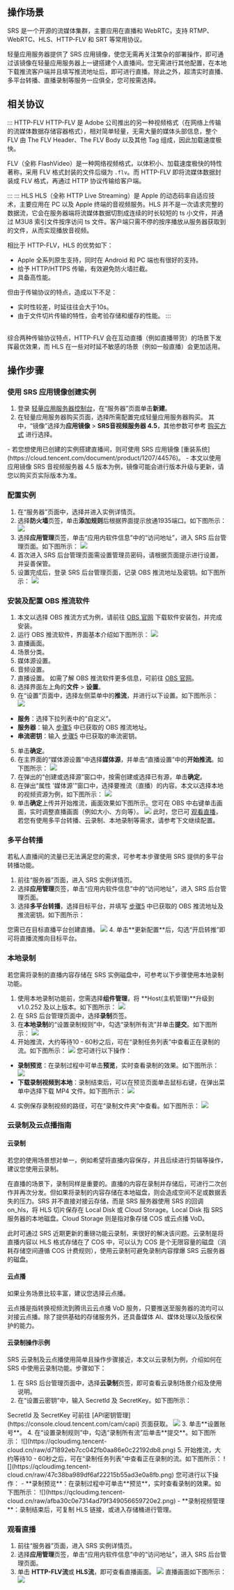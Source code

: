 ## 操作场景
SRS 是一个开源的流媒体集群，主要应用在直播和 WebRTC，支持 RTMP、WebRTC、HLS、HTTP-FLV 和 SRT 等常用协议。

轻量应用服务器提供了 SRS 应用镜像，使您无需再关注繁杂的部署操作，即可通过该镜像在轻量应用服务器上一键搭建个人直播间。您无需进行其他配置，在本地下载推流客户端并且填写推流地址后，即可进行直播。除此之外，超清实时直播、多平台转播、直播录制等服务一应俱全，您可按需选择。


## 相关协议

<dx-accordion>
::: HTTP-FLV
HTTP-FLV 是 Adobe 公司推出的另一种视频格式（在网络上传输的流媒体数据存储容器格式），相对简单轻量，无需大量的媒体头部信息，整个 FLV 由 The FLV Header、The FLV Body 以及其他 Tag 组成，因此加载速度极快。

FLV（全称 FlashVideo）是一种网络视频格式，以体积小、加载速度极快的特性著称，采用 FLV 格式封装的文件后缀为 `.flv`。而 HTTP-FLV  即将流媒体数据封装成 FLV 格式，再通过 HTTP 协议传输给客户端。

:::
::: HLS
HLS（全称 HTTP Live Streaming）是 Apple 的动态码率自适应技术，主要应用在 PC 以及 Apple 终端的音视频服务。HLS 并不是一次请求完整的数据流，它会在服务器端将流媒体数据切割成连续的时长较短的 ts 小文件，并通过 M3U8 索引文件按序访问 ts 文件。客户端只需不停的按序播放从服务器获取到的文件，从而实现播放音视频。

相比于 HTTP-FLV，HLS 的优势如下：
 -  Apple 全系列原生支持，同时在 Android 和 PC 端也有很好的支持。
 - 给予 HTTP/HTTPS 传输，有效避免防火墙拦截。
 - 具备高性能。

但由于传输协议的特点，造成以下不足：
- 实时性较差，时延往往会大于10s。
- 由于文件切片传输的特性，会考验存储和缓存的性能。
:::
</dx-accordion>
<br>
综合两种传输协议特点，HTTP-FLV 会在互动直播（例如直播带货）的场景下发挥最优效果，而 HLS 在一些对时延不敏感的场景（例如一般直播）会更加适用。


## 操作步骤

### 使用 SRS 应用镜像创建实例
1. 登录 [轻量应用服务器控制台](https://console.cloud.tencent.com/lighthouse)，在“服务器”页面单击**新建**。
2. 在轻量应用服务器购买页面，选择所需配置完成轻量应用服务器购买。
其中，“镜像”选择为**应用镜像** > **SRS音视频服务器 4.5**，其他参数可参考 [购买方式](https://cloud.tencent.com/document/product/1207/44580) 进行选择。
<dx-alert infotype="explain" title="">
- 若您想使用已创建的实例搭建直播间，则可使用 SRS 应用镜像 [重装系统](https://cloud.tencent.com/document/product/1207/44576)。
- 本文以使用应用镜像 SRS 音视频服务器 4.5 版本为例，镜像可能会进行版本升级与更新，请您以购买页实际版本为准。
</dx-alert>

### 配置实例
1. 在“服务器”页面中，选择并进入实例详情页。
2. 选择**防火墙**页签，单击**添加规则**后根据界面提示放通1935端口。如下图所示：
![](https://qcloudimg.tencent-cloud.cn/raw/12514c4de792b70add4f076bd25b1b86.png)
3. 选择**应用管理**页签，单击“应用内软件信息”中的“访问地址”，进入 SRS 后台管理页面。如下图所示：
![](https://qcloudimg.tencent-cloud.cn/raw/c7cd46b518f1d1fc1ca83ab7ec9e001c.png)
4. 首次进入 SRS 后台管理页面需设置管理员密码，请根据页面提示进行设置，并妥善保管。
5. [](id:Step5)设置完成后，登录 SRS 后台管理页面，记录 OBS 推流地址及密钥。如下图所示：
![](https://qcloudimg.tencent-cloud.cn/raw/ee31200bd5cef609aedc66d17adbb2d9.png)



### 安装及配置 OBS 推流软件
1. 本文以选择 OBS 推流方式为例，请前往 [OBS 官网](https://obsproject.com/) 下载软件安装包，并完成安装。
2. 运行 OBS 推流软件，界面基本介绍如下图所示：
![](https://qcloudimg.tencent-cloud.cn/raw/4b712444756153f7fee95bc832dc1104.png)
  1. 直播画面。
  2. 场景分类。
  3. 媒体源设置。
  4. 音频设置。
  5. 直播设置。
  如需了解 OBS 推流软件更多信息，可前往 [OBS 官网](https://obsproject.com/)。
3. 选择界面左上角的**文件** > **设置**。
4. 在“设置”页面中，选择左侧菜单中的**推流**，并进行以下设置。如下图所示：
![](https://qcloudimg.tencent-cloud.cn/raw/3e29c5b1e1ecc8cc95f62d0aeff8dab8.png)
 - **服务**：选择下拉列表中的“自定义”。
 - **服务器**：输入 [步骤5](#Step5) 中已获取的 OBS 推流地址。
 - **串流密钥**：输入 [步骤5](#Step5) 中已获取的串流密钥。
5. 单击**确定**。
6. 在主界面的“媒体源设置”中选择**媒体源**，并单击“直播设置”中的**开始推流**。如下图所示：
![](https://qcloudimg.tencent-cloud.cn/raw/415a1ca1d1e18fb1987c913d8cfe17fb.png)
7. 在弹出的“创建或选择源”窗口中，按需创建或选择已有源，单击**确定**。
8. 在弹出“属性 '媒体源'”窗口中，选择要推流（直播）的内容。本文以选择本地的视频资源为例，如下图所示：
![](https://qcloudimg.tencent-cloud.cn/raw/1d8051c9e6382f850fd5eb52067e8c26.png)
9. 单击**确定**上传并开始推流，画面效果如下图所示。您可在 OBS 中右键单击画面，实时调整直播画面（例如大小、方向等）。
![](https://qcloudimg.tencent-cloud.cn/raw/30e383f95dbfb24db9308ff26ca32c50.png)
此时，您已可 [观看直播](#watchLive)，若您有使用多平台转播、云录制、本地录制等需求，请参考下文继续配置。


### 多平台转播
若私人直播间的流量已无法满足您的需求，可参考本步骤使用 SRS 提供的多平台转播功能。

1. 前往“服务器”页面，进入 SRS 实例详情页。
2. 选择**应用管理**页签，单击“应用内软件信息”中的“访问地址”，进入 SRS 后台管理页面。
3. 选择**多平台转播**，选择目标平台，并填写 [步骤5](#Step5) 中已获取的 OBS 推流地址及推流密钥。如下图所示：
<dx-alert infotype="explain" title="">
您需已在目标直播平台创建直播。
</dx-alert>
<img src="https://qcloudimg.tencent-cloud.cn/raw/acf64c48e9fcc4314561ac3396ab265a.png"/>
4. 单击**更新配置**后，勾选“开启转推”即可将直播流推向目标平台。




### 本地录制
若您需将录制的直播内容存储在 SRS 实例磁盘中，可参考以下步骤使用本地录制功能。

1. 使用本地录制功能前，您需选择**组件管理**，将 **Host(主机管理)**升级到 v1.0.252 及以上版本。如下图所示：
![](https://qcloudimg.tencent-cloud.cn/raw/83854b39ef4a64b2db9351625d729ee4.png)
2. 在 SRS 后台管理页面中，选择**录制**页签。
2. 在**本地录制**的“设置录制规则”中，勾选“录制所有流”并单击**提交**。如下图所示：
![](https://qcloudimg.tencent-cloud.cn/raw/148a04395e12852faf2d99bc49163f62.png)
3. 开始推流，大约等待10 - 60秒之后，可在“录制任务列表”中查看正在录制的流。如下图所示：
![](https://qcloudimg.tencent-cloud.cn/raw/9278935682404bc0dfc175a4698b2444.png)
您可进行以下操作：
  - **录制预览**：在录制过程中可单击**预览**，实时查看录制的效果。如下图所示：
![](https://qcloudimg.tencent-cloud.cn/raw/afba30c0e7314ad79f349056659720e2.png)
  - **下载录制视频到本地**：录制结束后，可以在预览页面单击鼠标右键，在弹出菜单中选择下载 MP4 文件。如下图所示：
 ![](https://qcloudimg.tencent-cloud.cn/raw/41b735cfb53ea89ac270dcd36edb2d2f.png)
4. 实例保存录制视频的路径，可在“录制文件夹”中查看。如下图所示：
![](https://qcloudimg.tencent-cloud.cn/raw/e20a4393c954de96f639605177753377.png)



### 云录制及云点播指南

#### 云录制
若您的使用场景想对单一，例如希望将直播内容保存，并且后续进行剪辑等操作，建议您使用云录制。

在直播的场景下，录制同样是重要的。直播的内容在录制并存储后，可进行二次创作并再次分发。但如果将录制的内容存储在本地磁盘，则会造成空间不足或数据丢失的压力。SRS 并不直接对接云存储，而是 SRS 服务器使用 SRS 的回调 on_hls，将 HLS 切片保存在 Local Disk 或 Cloud Storage。Local Disk 指 SRS 服务器的本地磁盘。Cloud Storage 则是指对象存储 COS 或云点播 VoD。

此时可通过 SRS 近期更新的重磅功能云录制，来很好的解决该问题。云录制是将直播内容以 HLS 格式存储在了 COS 中，可以认为 COS 是个无限容量的磁盘（消耗存储空间遵循 COS 计费规则），使用云录制可避免录制内容撑爆 SRS 云服务器的磁盘。


#### 云点播
如果业务场景比较丰富，建议您选择云点播。

云点播是指转换视频流到腾讯云云点播 VoD 服务，只要推送至服务器的流均可以对接云点播。除了提供基础的存储服务外，还具备媒体 AI、媒体处理以及版权保护的能力。



#### 云录制操作示例
SRS 云录制及云点播使用简单且操作步骤接近，本文以云录制为例，介绍如何在 SRS 中使用云录制功能。步骤如下：
1. 在 SRS 后台管理页面中，选择**云录制**页签，即可查看云录制场景介绍及使用说明。
2. 在“设置云密钥”中，输入 SecretId 及 SecretKey。如下图所示：
<dx-alert infotype="explain" title="">
SecretId 及 SecretKey 可前往 [API密钥管理](https://console.cloud.tencent.com/cam/capi) 页面获取。
</dx-alert>
<img src="https://qcloudimg.tencent-cloud.cn/raw/b598935206cc159c0b107ec4b149799f.png"/>
3. 单击**设置账号**。
4. 在“设置录制规则”中，勾选“录制所有流”后单击**提交**。如下图所示：
![](https://qcloudimg.tencent-cloud.cn/raw/d71892eb7cc042fb0aa86e0c22192db8.png)
5. 开始推流，大约等待10 - 60秒之后，可在“录制任务列表”中查看正在录制的流。如下图所示：
![](https://qcloudimg.tencent-cloud.cn/raw/47c38ba989df6af22215b55ad3e0a8fb.png)
您可进行以下操作：
  - **录制预览**：在录制过程中可单击**预览**，实时查看录制的效果。如下图所示：
![](https://qcloudimg.tencent-cloud.cn/raw/afba30c0e7314ad79f349056659720e2.png)
  - **录制视频管理**：录制结束后，可复制 HLS 链接，或进入存储桶进行管理。



### 观看直播[](id:watchLive)
1. 前往“服务器”页面，进入 SRS 实例详情页。
2. 选择**应用管理**页签，单击“应用内软件信息”中的“访问地址”，进入 SRS 后台管理页面。
3. 单击 **HTTP-FLV流**或 **HLS流**，即可查看直播画面。
 ![](https://qcloudimg.tencent-cloud.cn/raw/3def08ab0d4c3cadeed714783dced090.png)
直播画面如下图所示：
![](https://qcloudimg.tencent-cloud.cn/raw/cd18a87b3f37189236828103728ee872.png)


